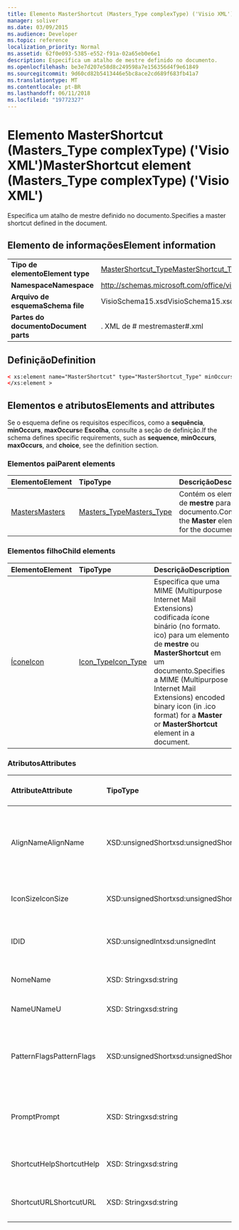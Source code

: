 ```yaml
---
title: Elemento MasterShortcut (Masters_Type complexType) ('Visio XML')
manager: soliver
ms.date: 03/09/2015
ms.audience: Developer
ms.topic: reference
localization_priority: Normal
ms.assetid: 62f0e093-5385-e552-f91a-02a65eb0e6e1
description: Especifica um atalho de mestre definido no documento.
ms.openlocfilehash: be3e7d207e58d8c249598a7e156356d4f9e61849
ms.sourcegitcommit: 9d60cd82b5413446e5bc8ace2cd689f683fb41a7
ms.translationtype: MT
ms.contentlocale: pt-BR
ms.lasthandoff: 06/11/2018
ms.locfileid: "19772327"
---
```

# <a name="mastershortcut-element-masterstype-complextype-visio-xml"></a><span data-ttu-id="ba589-103">Elemento MasterShortcut (Masters_Type complexType) ('Visio XML')</span><span class="sxs-lookup"><span data-stu-id="ba589-103">MasterShortcut element (Masters_Type complexType) ('Visio XML')</span></span>

<span data-ttu-id="ba589-104">Especifica um atalho de mestre definido no documento.</span><span class="sxs-lookup"><span data-stu-id="ba589-104">Specifies a master shortcut defined in the document.</span></span>
  
## <a name="element-information"></a><span data-ttu-id="ba589-105">Elemento de informações</span><span class="sxs-lookup"><span data-stu-id="ba589-105">Element information</span></span>

|||
|:-----|:-----|
|<span data-ttu-id="ba589-106">**Tipo de elemento**</span><span class="sxs-lookup"><span data-stu-id="ba589-106">**Element type**</span></span> <br/> |[<span data-ttu-id="ba589-107">MasterShortcut_Type</span><span class="sxs-lookup"><span data-stu-id="ba589-107">MasterShortcut_Type</span></span>](mastershortcut_type-complextypevisio-xml.md) <br/> |
|<span data-ttu-id="ba589-108">**Namespace**</span><span class="sxs-lookup"><span data-stu-id="ba589-108">**Namespace**</span></span> <br/> |http://schemas.microsoft.com/office/visio/2012/main  <br/> |
|<span data-ttu-id="ba589-109">**Arquivo de esquema**</span><span class="sxs-lookup"><span data-stu-id="ba589-109">**Schema file**</span></span> <br/> |<span data-ttu-id="ba589-110">VisioSchema15.xsd</span><span class="sxs-lookup"><span data-stu-id="ba589-110">VisioSchema15.xsd</span></span>  <br/> |
|<span data-ttu-id="ba589-111">**Partes do documento**</span><span class="sxs-lookup"><span data-stu-id="ba589-111">**Document parts**</span></span> <br/> |<span data-ttu-id="ba589-112">. XML de # mestre</span><span class="sxs-lookup"><span data-stu-id="ba589-112">master#.xml</span></span>  <br/> |
   
## <a name="definition"></a><span data-ttu-id="ba589-113">Definição</span><span class="sxs-lookup"><span data-stu-id="ba589-113">Definition</span></span>

```XML
< xs:element name="MasterShortcut" type="MasterShortcut_Type" minOccurs="0" maxOccurs="unbounded" >
</xs:element >
```

## <a name="elements-and-attributes"></a><span data-ttu-id="ba589-114">Elementos e atributos</span><span class="sxs-lookup"><span data-stu-id="ba589-114">Elements and attributes</span></span>

<span data-ttu-id="ba589-115">Se o esquema define os requisitos específicos, como a **sequência**, **minOccurs**, **maxOccurs**e **Escolha**, consulte a seção de definição.</span><span class="sxs-lookup"><span data-stu-id="ba589-115">If the schema defines specific requirements, such as **sequence**, **minOccurs**, **maxOccurs**, and **choice**, see the definition section.</span></span> 
  
### <a name="parent-elements"></a><span data-ttu-id="ba589-116">Elementos pai</span><span class="sxs-lookup"><span data-stu-id="ba589-116">Parent elements</span></span>

|<span data-ttu-id="ba589-117">**Elemento**</span><span class="sxs-lookup"><span data-stu-id="ba589-117">**Element**</span></span>|<span data-ttu-id="ba589-118">**Tipo**</span><span class="sxs-lookup"><span data-stu-id="ba589-118">**Type**</span></span>|<span data-ttu-id="ba589-119">**Descrição**</span><span class="sxs-lookup"><span data-stu-id="ba589-119">**Description**</span></span>|
|:-----|:-----|:-----|
|[<span data-ttu-id="ba589-120">Masters</span><span class="sxs-lookup"><span data-stu-id="ba589-120">Masters</span></span>](masters-elementvisio-xml.md) <br/> |[<span data-ttu-id="ba589-121">Masters_Type</span><span class="sxs-lookup"><span data-stu-id="ba589-121">Masters_Type</span></span>](masters_type-complextypevisio-xml.md) <br/> |<span data-ttu-id="ba589-122">Contém os elementos de **mestre** para o documento.</span><span class="sxs-lookup"><span data-stu-id="ba589-122">Contains the **Master** elements for the document.</span></span>  <br/> |
   
### <a name="child-elements"></a><span data-ttu-id="ba589-123">Elementos filho</span><span class="sxs-lookup"><span data-stu-id="ba589-123">Child elements</span></span>

|<span data-ttu-id="ba589-124">**Elemento**</span><span class="sxs-lookup"><span data-stu-id="ba589-124">**Element**</span></span>|<span data-ttu-id="ba589-125">**Tipo**</span><span class="sxs-lookup"><span data-stu-id="ba589-125">**Type**</span></span>|<span data-ttu-id="ba589-126">**Descrição**</span><span class="sxs-lookup"><span data-stu-id="ba589-126">**Description**</span></span>|
|:-----|:-----|:-----|
|[<span data-ttu-id="ba589-127">Ícone</span><span class="sxs-lookup"><span data-stu-id="ba589-127">Icon</span></span>](icon-element-mastershortcut_type-complextypevisio-xml.md) <br/> |[<span data-ttu-id="ba589-128">Icon_Type</span><span class="sxs-lookup"><span data-stu-id="ba589-128">Icon_Type</span></span>](icon_type-complextypevisio-xml.md) <br/> |<span data-ttu-id="ba589-129">Especifica que uma MIME (Multipurpose Internet Mail Extensions) codificada ícone binário (no formato. ico) para um elemento de **mestre** ou **MasterShortcut** em um documento.</span><span class="sxs-lookup"><span data-stu-id="ba589-129">Specifies a MIME (Multipurpose Internet Mail Extensions) encoded binary icon (in .ico format) for a **Master** or **MasterShortcut** element in a document.</span></span>  <br/> |
   
### <a name="attributes"></a><span data-ttu-id="ba589-130">Atributos</span><span class="sxs-lookup"><span data-stu-id="ba589-130">Attributes</span></span>

|<span data-ttu-id="ba589-131">**Attribute**</span><span class="sxs-lookup"><span data-stu-id="ba589-131">**Attribute**</span></span>|<span data-ttu-id="ba589-132">**Tipo**</span><span class="sxs-lookup"><span data-stu-id="ba589-132">**Type**</span></span>|<span data-ttu-id="ba589-133">**Obrigatório**</span><span class="sxs-lookup"><span data-stu-id="ba589-133">**Required**</span></span>|<span data-ttu-id="ba589-134">**Descrição**</span><span class="sxs-lookup"><span data-stu-id="ba589-134">**Description**</span></span>|<span data-ttu-id="ba589-135">**Valores possíveis**</span><span class="sxs-lookup"><span data-stu-id="ba589-135">**Possible values**</span></span>|
|:-----|:-----|:-----|:-----|:-----|
|<span data-ttu-id="ba589-136">AlignName</span><span class="sxs-lookup"><span data-stu-id="ba589-136">AlignName</span></span>  <br/> |<span data-ttu-id="ba589-137">XSD:unsignedShort</span><span class="sxs-lookup"><span data-stu-id="ba589-137">xsd:unsignedShort</span></span>  <br/> |<span data-ttu-id="ba589-138">opcional</span><span class="sxs-lookup"><span data-stu-id="ba589-138">optional</span></span>  <br/> |<span data-ttu-id="ba589-139">Especifica se o texto do elemento na janela de estêncil é alinhado à esquerda, direita, ou center.</span><span class="sxs-lookup"><span data-stu-id="ba589-139">Specifies whether the element's text in the stencil window is aligned left, right, or center.</span></span>  <br/> |<span data-ttu-id="ba589-140">Valores do tipo xsd:unsignedShort.</span><span class="sxs-lookup"><span data-stu-id="ba589-140">Values of the xsd:unsignedShort type.</span></span>  <br/> |
|<span data-ttu-id="ba589-141">IconSize</span><span class="sxs-lookup"><span data-stu-id="ba589-141">IconSize</span></span>  <br/> |<span data-ttu-id="ba589-142">XSD:unsignedShort</span><span class="sxs-lookup"><span data-stu-id="ba589-142">xsd:unsignedShort</span></span>  <br/> |<span data-ttu-id="ba589-143">opcional</span><span class="sxs-lookup"><span data-stu-id="ba589-143">optional</span></span>  <br/> |<span data-ttu-id="ba589-144">O tamanho do ícone do elemento.</span><span class="sxs-lookup"><span data-stu-id="ba589-144">The size of the element's icon.</span></span>  <br/> |<span data-ttu-id="ba589-145">Valores do tipo xsd:unsignedShort.</span><span class="sxs-lookup"><span data-stu-id="ba589-145">Values of the xsd:unsignedShort type.</span></span>  <br/> |
|<span data-ttu-id="ba589-146">ID</span><span class="sxs-lookup"><span data-stu-id="ba589-146">ID</span></span>  <br/> |<span data-ttu-id="ba589-147">XSD:unsignedInt</span><span class="sxs-lookup"><span data-stu-id="ba589-147">xsd:unsignedInt</span></span>  <br/> |<span data-ttu-id="ba589-148">obrigatório</span><span class="sxs-lookup"><span data-stu-id="ba589-148">required</span></span>  <br/> |<span data-ttu-id="ba589-149">A ID exclusiva do elemento dentro de seu elemento pai.</span><span class="sxs-lookup"><span data-stu-id="ba589-149">The unique ID of the element within its parent element.</span></span>  <br/> |<span data-ttu-id="ba589-150">Valores do tipo xsd:unsignedInt.</span><span class="sxs-lookup"><span data-stu-id="ba589-150">Values of the xsd:unsignedInt type.</span></span>  <br/> |
|<span data-ttu-id="ba589-151">Nome</span><span class="sxs-lookup"><span data-stu-id="ba589-151">Name</span></span>  <br/> |<span data-ttu-id="ba589-152">XSD: String</span><span class="sxs-lookup"><span data-stu-id="ba589-152">xsd:string</span></span>  <br/> |<span data-ttu-id="ba589-153">opcional</span><span class="sxs-lookup"><span data-stu-id="ba589-153">optional</span></span>  <br/> |<span data-ttu-id="ba589-154">O nome do elemento.</span><span class="sxs-lookup"><span data-stu-id="ba589-154">The name of the element.</span></span>  <br/> |<span data-ttu-id="ba589-155">Valores do tipo xsd: String.</span><span class="sxs-lookup"><span data-stu-id="ba589-155">Values of the xsd:string type.</span></span>  <br/> |
|<span data-ttu-id="ba589-156">NameU</span><span class="sxs-lookup"><span data-stu-id="ba589-156">NameU</span></span>  <br/> |<span data-ttu-id="ba589-157">XSD: String</span><span class="sxs-lookup"><span data-stu-id="ba589-157">xsd:string</span></span>  <br/> |<span data-ttu-id="ba589-158">opcional</span><span class="sxs-lookup"><span data-stu-id="ba589-158">optional</span></span>  <br/> |<span data-ttu-id="ba589-159">O nome universal do elemento.</span><span class="sxs-lookup"><span data-stu-id="ba589-159">The universal name of the element.</span></span>  <br/> |<span data-ttu-id="ba589-160">Valores do tipo xsd: String.</span><span class="sxs-lookup"><span data-stu-id="ba589-160">Values of the xsd:string type.</span></span>  <br/> |
|<span data-ttu-id="ba589-161">PatternFlags</span><span class="sxs-lookup"><span data-stu-id="ba589-161">PatternFlags</span></span>  <br/> |<span data-ttu-id="ba589-162">XSD:unsignedShort</span><span class="sxs-lookup"><span data-stu-id="ba589-162">xsd:unsignedShort</span></span>  <br/> |<span data-ttu-id="ba589-163">opcional</span><span class="sxs-lookup"><span data-stu-id="ba589-163">optional</span></span>  <br/> |<span data-ttu-id="ba589-164">Determina se um mestre se comporta como um padrão personalizado.</span><span class="sxs-lookup"><span data-stu-id="ba589-164">Determines whether a master behaves as a custom pattern.</span></span>  <br/> |<span data-ttu-id="ba589-165">Valores do tipo xsd:unsignedShort.</span><span class="sxs-lookup"><span data-stu-id="ba589-165">Values of the xsd:unsignedShort type.</span></span>  <br/> |
|<span data-ttu-id="ba589-166">Prompt</span><span class="sxs-lookup"><span data-stu-id="ba589-166">Prompt</span></span>  <br/> |<span data-ttu-id="ba589-167">XSD: String</span><span class="sxs-lookup"><span data-stu-id="ba589-167">xsd:string</span></span>  <br/> |<span data-ttu-id="ba589-168">opcional</span><span class="sxs-lookup"><span data-stu-id="ba589-168">optional</span></span>  <br/> |<span data-ttu-id="ba589-169">A barra de status e a ferramenta de dica de aviso para o elemento.</span><span class="sxs-lookup"><span data-stu-id="ba589-169">The status bar and tool tip prompt for the element.</span></span>  <br/> |<span data-ttu-id="ba589-170">Valores do tipo xsd: String.</span><span class="sxs-lookup"><span data-stu-id="ba589-170">Values of the xsd:string type.</span></span>  <br/> |
|<span data-ttu-id="ba589-171">ShortcutHelp</span><span class="sxs-lookup"><span data-stu-id="ba589-171">ShortcutHelp</span></span>  <br/> |<span data-ttu-id="ba589-172">XSD: String</span><span class="sxs-lookup"><span data-stu-id="ba589-172">xsd:string</span></span>  <br/> |<span data-ttu-id="ba589-173">opcional</span><span class="sxs-lookup"><span data-stu-id="ba589-173">optional</span></span>  <br/> |<span data-ttu-id="ba589-174">Uma cadeia de caracteres de ajuda para o elemento.</span><span class="sxs-lookup"><span data-stu-id="ba589-174">A help string for the element.</span></span>  <br/> |<span data-ttu-id="ba589-175">Valores do tipo xsd: String.</span><span class="sxs-lookup"><span data-stu-id="ba589-175">Values of the xsd:string type.</span></span>  <br/> |
|<span data-ttu-id="ba589-176">ShortcutURL</span><span class="sxs-lookup"><span data-stu-id="ba589-176">ShortcutURL</span></span>  <br/> |<span data-ttu-id="ba589-177">XSD: String</span><span class="sxs-lookup"><span data-stu-id="ba589-177">xsd:string</span></span>  <br/> |<span data-ttu-id="ba589-178">opcional</span><span class="sxs-lookup"><span data-stu-id="ba589-178">optional</span></span>  <br/> |<span data-ttu-id="ba589-179">Uma URL para um elemento **MasterShortcut** .</span><span class="sxs-lookup"><span data-stu-id="ba589-179">A URL to a **MasterShortcut** element.</span></span>  <br/> |<span data-ttu-id="ba589-180">Valores do tipo xsd: String.</span><span class="sxs-lookup"><span data-stu-id="ba589-180">Values of the xsd:string type.</span></span>  <br/> |
   

